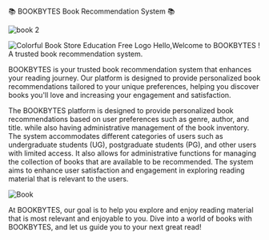 📚 BOOKBYTES Book Recommendation System 📚

![book 2](https://github.com/jjn7702/SECJ2154-OOP/assets/172096938/bdd7c42f-454b-4200-a8ef-024111d8b5ef)

![Colorful Book Store Education Free Logo](https://github.com/jjn7702/SECJ2154-OOP/assets/172096938/ad630a63-c435-46f9-b4d2-cb99b238a953)
Hello,Welcome to BOOKBYTES ! A trusted book recommendation system.

BOOKBYTES is your trusted book recommendation system that enhances your reading journey. Our platform is designed to provide personalized book recommendations tailored to your unique preferences, helping you discover books you'll love and increasing your engagement and satisfaction.

The BOOKBYTES platform is designed to provide personalized book recommendations based on user preferences such as genre, author, and title. while also having administrative management of the book inventory. The system accommodates different categories of users such as undergraduate students (UG), postgraduate students (PG), and other users with limited access. It also allows for administrative functions for managing the collection of books that are available to be recommended. The system aims to enhance user satisfaction and engagement in exploring reading material that is relevant to the users.


![Book](https://github.com/jjn7702/SECJ2154-OOP/assets/172096938/d5e21bb7-284e-4cd0-adc8-5f16819d94ac)   

At BOOKBYTES, our goal is to help you explore and enjoy reading material that is most relevant and enjoyable to you. Dive into a world of books with BOOKBYTES, and let us guide you to your next great read!
